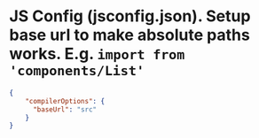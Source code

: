 # JS Config (jsconfig.json). Setup base url to make absolute paths works. E.g. ```import from 'components/List'```

```json
{
    "compilerOptions": {
      "baseUrl": "src"
    }
}
```
